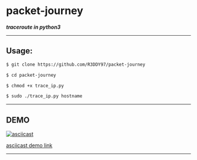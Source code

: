 # __packet-journey__

___traceroute in python3___
___

## Usage:


```bash
$ git clone https://github.com/R3DDY97/packet-journey

$ cd packet-journey

$ chmod +x trace_ip.py

$ sudo ./trace_ip.py hostname
```
___


## DEMO

[![asciicast](https://asciinema.org/a/og6xeYMYbAi92DhYy3fXbYFTX.png)](https://asciinema.org/a/og6xeYMYbAi92DhYy3fXbYFTX)

[asciicast demo link](https://asciinema.org/a/og6xeYMYbAi92DhYy3fXbYFTX "Demo page")
___

